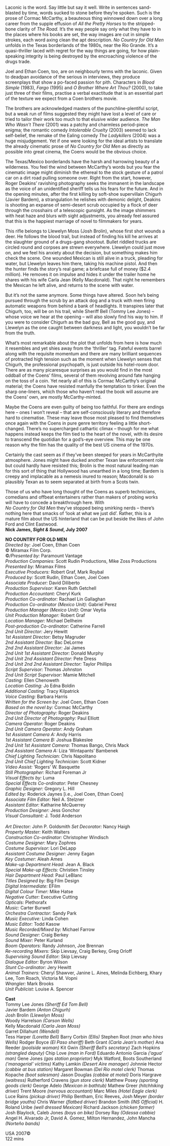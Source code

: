 
Laconic is the word. Say little but say it well. Write in sentences sand-blasted by time, words sucked to stone before they’re spoken. Such is the prose of Cormac McCarthy, a beauteous thing winnowed down over a long career from the supple effusion of _All the Pretty Horses_ to the stripped-bone clarity of _The Road._ It’s the way people say only what they have to in the places where his books are set, the way images are cut in simple strokes, each word axing clean the apt description. _No Country for Old Men_ unfolds in the Texas borderlands of the 1980s, near the Rio Grande. It’s a quasi-thriller laced with regret for the way things are going, for how plain-speaking integrity is being destroyed by the encroaching violence of the drugs trade.

Joel and Ethan Coen, too, are on neighbourly terms with the laconic. Given to deadpan avoidance of the serious in interviews, they produce screenplays that show a po-faced passion for pith. Characters in _Blood Simple_ (1983), _Fargo_ (1995) and _O Brother Where Art Thou?_ (2000), to take just three of their films, practise a verbal exactitude that is an essential part of the texture we expect from a Coen brothers movie.

The brothers are acknowledged masters of the punchline-plentiful script, but a weak run of films suggested they might have lost a level of care or tried to tailor their work too much to that elusive wider audience. _The Man Who Wasn’t There_ (2001) was a patchy and charmless period-piece enigma; the romantic comedy _Intolerable Cruelty_ (2003) seemed to lack self-belief, the remake of the Ealing comedy _The Ladykillers_ (2004) was a huge misjudgement. Yet if one were looking for the ideal artists to translate the already cinematic prose of _No Country for Old Men_ as directly as possible into great cinema, the Coens would be the obvious choice.

The Texas/Mexico borderlands have the harsh and harrowing beauty of a wilderness. You feel the wind between McCarthy’s words but you fear the cinematic image might diminish the ethereal to the stock gesture of a patrol car on a dirt road pulling someone over. Right from the start, however, Roger Deakins’ ravishing photography seeks the immanent in the landscape as the voice of an unidentified sheriff tells us his fears for the future. And in the opening minutes, after the first killing by soft-shoe supervillain Chigurh (Javier Bardem), a strangulation he relishes with demonic delight, Deakins is shooting an expanse of semi-desert scrub occupied by a flock of deer through the crosshairs of a telescopic gunsight. As the image shimmers with heat haze and blurs with sight adjustments, you already feel assured that this is the happiest marriage of novel to filmmakers for years.

This rifle belongs to Llewelyn Moss (Josh Brolin), whose first shot wounds a deer. He follows the blood trail, but instead of finding his kill he arrives at the slaughter ground of a drugs-gang shootout. Bullet riddled trucks are circled round and corpses are strewn everywhere. Llewelyn could just move on, and we feel his anxiety about the decision, but something makes him check the scene. One wounded Mexican is still alive in a truck, pleading for water, but Llewelyn leaves him there, taking his machine pistol. And then the hunter finds the story’s real game; a briefcase full of money ($2.4 million). He removes it on impulse and hides it under the trailer home he shares with his wife Carla Jean (Kelly Macdonald). That night he remembers the Mexican he left alive, and returns to the scene with water.

But it’s not the same anymore. Some things have altered. Soon he’s being pursued through the scrub by an attack dog and a truck with men firing automatic weapons from behind a bank of headlights. It transpires later that Chigurh, too, will be on his trail, while Sheriff Bell (Tommy Lee Jones) – whose voice we hear at the opening – will also slowly find his way to him. If you were to consider Chigurh as the bad guy, Bell as the good guy, and Llewelyn as the one caught between darkness and light, you wouldn’t be far from the truth.

What’s most remarkable about the plot that unfolds from here is how much it resembles and yet shies away from the ‘thriller’ tag. Fateful events barrel along with the requisite momentum and there are many brilliant sequences of protracted high tension such as the moment when Llewelyn senses that Chigurh, the professional psychopath, is just outside his hotel-room door. There are as many picaresque surprises as you would find in the most oddball of the Coens’ films, several of them revolving around fate hanging on the toss of a coin. Yet nearly all of this is Cormac McCarthy’s original material; the Coens have resisted manfully the temptation to tinker. Even the sharp one-liners, which those who haven’t read the book will assume are the Coens’ own, are mostly McCarthy-minted.

Maybe the Coens are even guilty of being too faithful. For there are endings here – ones I won’t reveal – that are self-consciously literary and therefore hard to cinematise. These may leave those most pleased to find themselves once again with the Coens in pure genre territory feeling a little short-changed. There’s no supercharged cathartic climax – though for me what happens instead keeps the film tied to the heart of the novel, with its desire to transcend the quotidian for a god’s-eye overview. This may be one reason why the film has the quality of the best US cinema of the 1970s.

Certainly the cast seem as if they’ve been steeped for years in McCarthyite atmosphere. Jones might have ducked another Texan law enforcement role but could hardly have resisted this; Brolin is the most natural leading man for this sort of thing that Hollywood has unearthed in a long time; Bardem is creepy and implacable as a nemesis inured to reason; Macdonald is so plausibly Texan as to seem separated at birth from a Scots twin.

Those of us who have long thought of the Coens as superb technicians, comedians and offbeat entertainers rather than makers of probing works will have to concede a breakthrough here. With  
_No Country for Old Men_ they’ve stopped being smirking nerds – there’s nothing here that smacks of ‘look at what we just did’. Rather, this is a mature film about the US hinterland that can be put beside the likes of John Ford and Clint Eastwood.<br>
**Nick James, _Sight & Sound_, July 2007**<br>

**NO COUNTRY FOR OLD MEN**<br>
_Directed by:_ Joel Coen, Ethan Coen<br>
© Miramax Film Corp.<br>
©_/Presented by:_ Paramount Vantage<br>
_Production Companies:_ Scott Rudin Productions,  Mike Zoss Productions<br>
_Presented by:_ Miramax Films<br>
_Executive Producers:_ Robert Graf, Mark Roybal<br>
_Produced by:_ Scott Rudin, Ethan Coen, Joel Coen<br>
_Associate Producer:_ David Diliberto<br>
_Production Supervisor:_ Karen Ruth Getchell<br>
_Production Accountant:_ Cheryl Kurk<br>
_Production Co-ordinator:_ Rachael Lin Gallaghan<br>
_Production Co-ordinator (Mexico Unit):_ Gabriel Perez<br>
_Production Manager (Mexico Unit):_ Omar Veytia<br>
_Unit Production Manager:_ Robert Graf<br>
_Location Manager:_ Michael Dellheim<br>
_Post-production Co-ordinator:_ Catherine Farrell<br>
_2nd Unit Director:_ Jery Hewitt<br>
_1st Assistant Director:_ Betsy Magruder<br>
_2nd Assistant Director:_ Bac DeLorme<br>
_2nd 2nd Assistant Director:_ Jai James<br>
_2nd Unit 1st Assistant Director:_ Donald Murphy<br>
_2nd Unit 2nd Assistant Director:_ Pete Dress<br>
_2nd Unit 2nd 2nd Assistant Director:_ Taylor Phillips<br>
_Script Supervisor:_ Thomas Johnston<br>
_2nd Unit Script Supervisor:_ Mamie Mitchell<br>
_Casting:_ Ellen Chenoweth<br>
_Location Casting:_ Jo Edna Boldin<br>
_Additional Casting:_ Tracy Kilpatrick<br>
_Voice Casting:_ Barbara Harris<br>
_Written for the Screen by:_ Joel Coen, Ethan Coen<br>
_Based on the novel by:_ Cormac McCarthy<br>
_Director of Photography:_ Roger Deakins<br>
_2nd Unit Director of Photography:_ Paul Elliott<br>
_Camera Operator:_ Roger Deakins<br>
_2nd Unit Camera Operator:_ Andy Graham<br>
_1st Assistant Camera A:_ Andy Harris<br>
_1st Assistant Camera B:_ Joshua Blakeslee<br>
_2nd Unit 1st Assistant Camera:_ Thomas Bango, Chris Mack<br>
_2nd Assistant Camera A:_ Liza ‘Wintapants’ Bambenek<br>
_Chief Lighting Technician:_ Chris Napolitano<br>
_2nd Unit Chief Lighting Technician:_ Scott Kidner<br>
_Video Assist:_ ‘Rogers’ W. Basquette<br>
_Still Photographer:_ Richard Foreman Jr<br>
_Visual Effects by:_ Luma<br>
_Special Effects Co-ordinator:_ Peter Chesney<br>
_Graphic Designer:_ Gregory L. Hill<br>
_Edited by:_ Roderick Jaynes [i.e., Joel Coen, Ethan Coen]<br>
_Associate Film Editor:_ Neil A. Stelzner<br>
_Assistant Editor:_ Katharine McQuerrey<br>
_Production Designer:_ Jess Gonchor<br>
_Visual Consultant:_ J. Todd Anderson<br><br>
_Art Director:_ John P. Goldsmith
_Set Decorator:_ Nancy Haigh<br>
_Property Master:_ Keith Walters<br>
_Construction Co-ordinator:_ Christopher Windisch<br>
_Costume Designer:_ Mary Zophres<br>
_Costume Supervisor:_ Lori DeLapp<br>
_Assistant Costume Designer:_ Jenny Eagan<br>
_Key Costumer:_ Aleah Ames<br>
_Make-up Department Head:_ Jean A. Black<br>
_Special Make-up Effects:_ Christien Tinsley<br>
_Hair Department Head:_ Paul LeBlanc<br>
_Titles Designed by:_ Big Film Design<br>
_Digital Intermediate:_ EFilm<br>
_Digital Colour Timer:_ Mike Hatse<br>
_Negative Cutter:_ Executive Cutting<br>
_Opticals:_ Plethorafx<br>
_Music:_ Carter Burwell<br>
_Orchestra Contractor:_ Sandy Park<br>
_Music Executive:_ Linda Cohen<br>
_Music Editor:_ Todd Kasow<br>
_Music Recorded/Mixed by:_ Michael Farrow<br>
_Sound Designer:_ Craig Berkey<br>
_Sound Mixer:_ Peter Kurland<br>
_Boom Operators:_ Randy Johnson, Joe Brennan<br>
_Re-recording Mixers:_ Skip Lievsay, Craig Berkey, Greg Orloff<br>
_Supervising Sound Editor:_ Skip Lievsay<br>
_Dialogue Editor:_ Byron Wilson<br>
_Stunt Co-ordinator:_ Jery Hewitt<br>
_Animal Trainers:_ Cheryl Shawver, Janine L. Aines, Melinda Eichberg, Khary Lee, Tom Roach, Victoria M. Vopni<br>
_Wrangler:_ Mark Brooks<br>
_Unit Publicist:_ Louise A. Spencer<br>

**Cast**<br>
Tommy Lee Jones _(Sheriff Ed Tom Bell)_<br>
Javier Bardem _(Anton Chigurh)_<br>
Josh Brolin _(Llewelyn Moss)_<br>
Woody Harrelson _(Carson Wells)_<br>
Kelly Macdonald _(Carla Jean Moss)_<br>
Garret Dillahunt _(Wendell)_<br>
Tess Harper _(Loretta Bell)_
Barry Corbin _(Ellis)_
Stephen Root _(man who hires Wells)_
Rodger Boyce _(El Paso sheriff)_
Beth Grant _(Carla Jean’s mother)_
Ana Reeder _(poolside woman)_
Kit Gwin _(Sheriff Bell’s secretary)_
Zach Hopkins _(strangled deputy)_
Chip Love _(man in Ford)_
Eduardo Antonio Garcia _(‘agua’ man)_
Gene Jones _(gas station proprietor)_
Myk Watford, Boots Southerland _(‘managerial’ victims)_
Kathy Lamkin _(Desert Aire manager)_
Johnnie Hector _(cabbie at bus station)_
Margaret Bowman _(Del Rio motel clerk)_
Thomas Kopache _(boot salesman)_
Jason Douglas _(cabbie at motel)_
Doris Hargrave _(waitress)_
Rutherford Cravens _(gun store clerk)_
Matthew Posey _(sporting goods clerk)_
George Adelo _(Mexican in bathtub)_
Mathew Greer _(hitchhiking driver)_
Trent Moore _(nervous accountant)_
Marc Miles _(Hotel Eagle clerk)_
Luce Rains _(pickup driver)_
Philip Bentham, Eric Reeves, Josh Meyer _(border bridge youths)_
Chris Warner _(flatbed driver)_
Brandon Smith _(INS Official)_
H. Roland Uribe _(well dressed Mexican)_
Richard Jackson _(chicken farmer)_
Josh Blaylock, Caleb Jones _(boys on bike)_
Dorsey Ray _(Odessa cabbie)_
Angel H. Alvarado Jr, David A. Gomez,
Milton Hernandez, John Mancha _(Norteño bands)_<br>

USA 2007©<br>
122 mins<br>
<!--stackedit_data:
eyJoaXN0b3J5IjpbLTE3NTk4MTUzMl19
-->